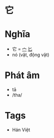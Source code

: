# 它

# Nghĩa
* 它 = [宀](宀.md) [匕](匕.md)
* nó (vật, động vật)

# Phát âm
* tā
*  /tha/

# Tags
* Hán Việt

<script>window.HANZI_FIELD='它';</script>
